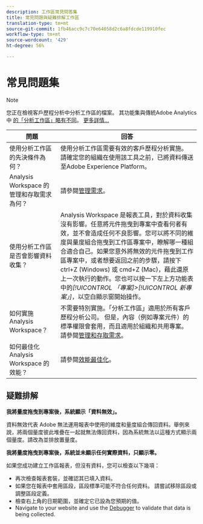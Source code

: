 ```yaml
---
description: 工作區常見問答集
title: 常見問題與疑難排解工作區
translation-type: tm+mt
source-git-commit: 1fb46acc9c7c70e64058d2c6a8fdcde119910fec
workflow-type: tm+mt
source-wordcount: '429'
ht-degree: 56%

---
```



# 常見問題集

>[!NOTE]
>
>您正在檢視客戶歷程分析中分析工作區的檔案。 其功能集與傳統Adobe Analytics中 [的「分析工作區」略有不同](https://docs.adobe.com/content/help/zh-Hant/analytics/analyze/analysis-workspace/home.html)。 [更多詳情...](/help/getting-started/cja-aa.md)

| 問題 | 回答 |
|--- |--- |
| 使用分析工作區的先決條件為何？ | 使用分析工作區需要有效的客戶歷程分析實施。 請確定您的組織在使用該工具之前，已將資料傳送至Adobe Experience Platform。 |
| Analysis Workspace 的管理和存取需求為何？ | 請參閱[管理需求](/help/analysis-workspace/workspace-faq/frequently-asked-questions-analysis-workspace.md)。 |
| 使用分析工作區是否會影響資料收集？ | Analysis Workspace 是報表工具，對於資料收集沒有影響。任意將元件拖曳到專案中查看何者有效，並不會造成任何不良影響。您可以將不同的維度與量度組合拖曳到工作區專案中，瞭解哪一種組合適合自己。如果您意外將無效的元件拖曳到工作區專案中，或者想要返回之前的步驟，請按下 ctrl+Z (Windows) 或 cmd+Z (Mac)，藉此還原上一次執行的動作。您也可以按一下左上方功能表中的&#x200B;*[!UICONTROL 「專案]>[!UICONTROL 新專案」]*，以空白顯示窗開始操作。 |
| 如何實施 Analysis Workspace？ | 不需要特別實施。「分析工作區」適用於所有客戶歷程分析公司。 但是，內容（例如專案元件）的標準權限會套用，而且適用於組織和共用專案。 請參閱[管理和存取需求](/help/analysis-workspace/workspace-faq/frequently-asked-questions-analysis-workspace.md)。 |
| 如何最佳化 Analysis Workspace 的效能？ | 請參閱[效能最佳化](/help/analysis-workspace/workspace-faq/optimizing-performance.md)。 |

## 疑難排解

**我將量度拖曳到專案後，系統顯示「資料無效」。**

資料無效代表 Adobe 無法運用報表中使用的維度和量度組合傳回資料。舉例來說，將兩個量度彼此堆疊在一起就無法傳回資料，因為系統無法以這種方式顯示兩個量度。請改為並排放置量度。

**我將量度拖曳到專案後，系統並未顯示任何實際資料，只顯示零。**

如果您成功建立工作區報表，但沒有資料，您可以檢查以下幾項：

* 再次檢查報表套裝，並確認其已填入資料。
* 如果您在報表中套用區段，區段標準可能不符合任何資料。 請嘗試移除區段或調整區段定義。
* 檢查右上角的日期範圍，並確定它已設為您預期的值。
* Navigate to your website and use the [Debugger](https://docs.adobe.com/content/help/zh-Hant/debugger/using/experience-cloud-debugger.html) to validate that data is being collected.